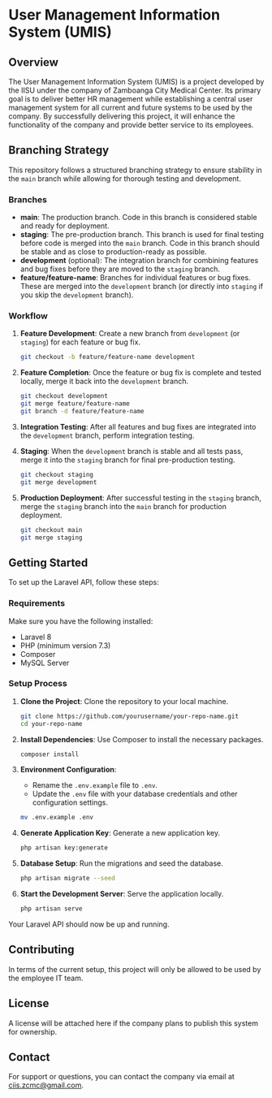 # User Management Information System (UMIS)

## Overview

The User Management Information System (UMIS) is a project developed by the IISU under the company of Zamboanga City Medical Center. Its primary goal is to deliver better HR management while establishing a central user management system for all current and future systems to be used by the company. By successfully delivering this project, it will enhance the functionality of the company and provide better service to its employees.

## Branching Strategy

This repository follows a structured branching strategy to ensure stability in the `main` branch while allowing for thorough testing and development.

### Branches

- **main**: The production branch. Code in this branch is considered stable and ready for deployment.
- **staging**: The pre-production branch. This branch is used for final testing before code is merged into the `main` branch. Code in this branch should be stable and as close to production-ready as possible.
- **development** (optional): The integration branch for combining features and bug fixes before they are moved to the `staging` branch.
- **feature/feature-name**: Branches for individual features or bug fixes. These are merged into the `development` branch (or directly into `staging` if you skip the `development` branch).

### Workflow

1. **Feature Development**: Create a new branch from `development` (or `staging`) for each feature or bug fix.
    ```sh
    git checkout -b feature/feature-name development
    ```
   
2. **Feature Completion**: Once the feature or bug fix is complete and tested locally, merge it back into the `development` branch.
    ```sh
    git checkout development
    git merge feature/feature-name
    git branch -d feature/feature-name
    ```

3. **Integration Testing**: After all features and bug fixes are integrated into the `development` branch, perform integration testing.

4. **Staging**: When the `development` branch is stable and all tests pass, merge it into the `staging` branch for final pre-production testing.
    ```sh
    git checkout staging
    git merge development
    ```

5. **Production Deployment**: After successful testing in the `staging` branch, merge the `staging` branch into the `main` branch for production deployment.
    ```sh
    git checkout main
    git merge staging
    ```

## Getting Started

To set up the Laravel API, follow these steps:

### Requirements

Make sure you have the following installed:
- Laravel 8
- PHP (minimum version 7.3)
- Composer
- MySQL Server

### Setup Process

1. **Clone the Project**: Clone the repository to your local machine.
    ```sh
    git clone https://github.com/yourusername/your-repo-name.git
    cd your-repo-name
    ```

2. **Install Dependencies**: Use Composer to install the necessary packages.
    ```sh
    composer install
    ```

3. **Environment Configuration**: 
    - Rename the `.env.example` file to `.env`.
    - Update the `.env` file with your database credentials and other configuration settings.
    ```sh
    mv .env.example .env
    ```

4. **Generate Application Key**: Generate a new application key.
    ```sh
    php artisan key:generate
    ```

5. **Database Setup**: Run the migrations and seed the database.
    ```sh
    php artisan migrate --seed
    ```

6. **Start the Development Server**: Serve the application locally.
    ```sh
    php artisan serve
    ```

Your Laravel API should now be up and running.

## Contributing

In terms of the current setup, this project will only be allowed to be used by the employee IT team.

## License

A license will be attached here if the company plans to publish this system for ownership.

## Contact

For support or questions, you can contact the company via email at [ciis.zcmc@gmail.com](mailto:ciis.zcmc@gmail.com).
